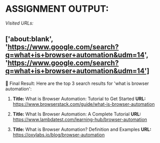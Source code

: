 # ****ASSIGNMENT OUTPUT:****

*Visited URLs:*

['about:blank',
'https://www.google.com/search?q=what+is+browser+automation&udm=14',
'https://www.google.com/search?q=what+is+browser+automation&udm=14']
-------------------------

📄  Final Result: 
Here are the top 3 search results for 'what is browser automation':

1. **Title:** What is Browser Automation: Tutorial to Get Started
   **URL:** https://www.browserstack.com/guide/what-is-browser-automation

2. **Title:** What Is Browser Automation: A Complete Tutorial
   **URL:** https://www.lambdatest.com/learning-hub/browser-automation

3. **Title:** What is Browser Automation? Definition and Examples
   **URL:** https://oxylabs.io/blog/browser-automation
